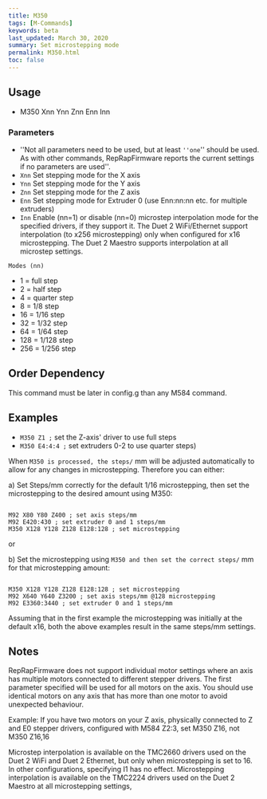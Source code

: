 ```yaml
---
title: M350
tags: [M-Commands] 
keywords: beta 
last_updated: March 30, 2020 
summary: Set microstepping mode 
permalink: M350.html
toc: false 
---
```



## Usage

* M350 Xnn Ynn Znn Enn Inn

### Parameters

* ''Not all parameters need to be used, but at least `''one`'' should be used. As with other commands, RepRapFirmware reports the current settings if no parameters are used''.
* `Xnn` Set stepping mode for the X axis
* `Ynn` Set stepping mode for the Y axis
* `Znn` Set stepping mode for the Z axis
* `Enn` Set stepping mode for Extruder 0 (use Enn:nn:nn etc. for multiple extruders)
* `Inn` Enable (nn=1) or disable (nn=0) microstep interpolation mode for the specified drivers, if they support it. The Duet 2 WiFi/Ethernet support interpolation (to x256 microstepping) only when configured for x16 microstepping. The Duet 2 Maestro supports interpolation at all microstep settings.

`Modes (nn)`

* 1 = full step
* 2 = half step
* 4 = quarter step
* 8 = 1/8 step
* 16 = 1/16 step
* 32 = 1/32 step
* 64 = 1/64 step
* 128 = 1/128 step
* 256 = 1/256 step

## Order Dependency

This command must be later in config.g than any M584 command.

## Examples

* ` M350 Z1 ; ` set the Z-axis' driver to use full steps
* ` M350 E4:4:4 ; ` set extruders 0-2 to use quarter steps)

When ` M350 is processed, the steps/ ` mm will be adjusted automatically to allow for any changes in microstepping. Therefore you can either:

a) Set Steps/mm correctly for the default 1/16 microstepping, then set the microstepping to the desired amount using M350:

```

M92 X80 Y80 Z400 ; set axis steps/mm
M92 E420:430 ; set extruder 0 and 1 steps/mm
M350 X128 Y128 Z128 E128:128 ; set microstepping

```

or

b) Set the microstepping using ` M350 and then set the correct steps/ ` mm for that microstepping amount:

```

M350 X128 Y128 Z128 E128:128 ; set microstepping
M92 X640 Y640 Z3200 ; set axis steps/mm @128 microstepping
M92 E3360:3440 ; set extruder 0 and 1 steps/mm

```

Assuming that in the first example the microstepping was initially at the default x16, both the above examples result in the same steps/mm settings.

## Notes

RepRapFirmware does not support individual motor settings where an axis has multiple motors connected to different stepper drivers. The first parameter specified will be used for all motors on the axis. You should use identical motors on any axis that has more than one motor to avoid unexpected behaviour.

Example: If you have two motors on your Z axis, physically connected to Z and E0 stepper drivers, configured with M584 Z2:3, set M350 Z16, not M350 Z16,16

Microstep interpolation is available on the TMC2660 drivers used on the Duet 2 WiFi and Duet 2 Ethernet, but only when microstepping is set to 16. In other configurations, specifying I1 has no effect. Microstepping interpolation is available on the TMC2224 drivers used on the Duet 2 Maestro at all microstepping settings,

